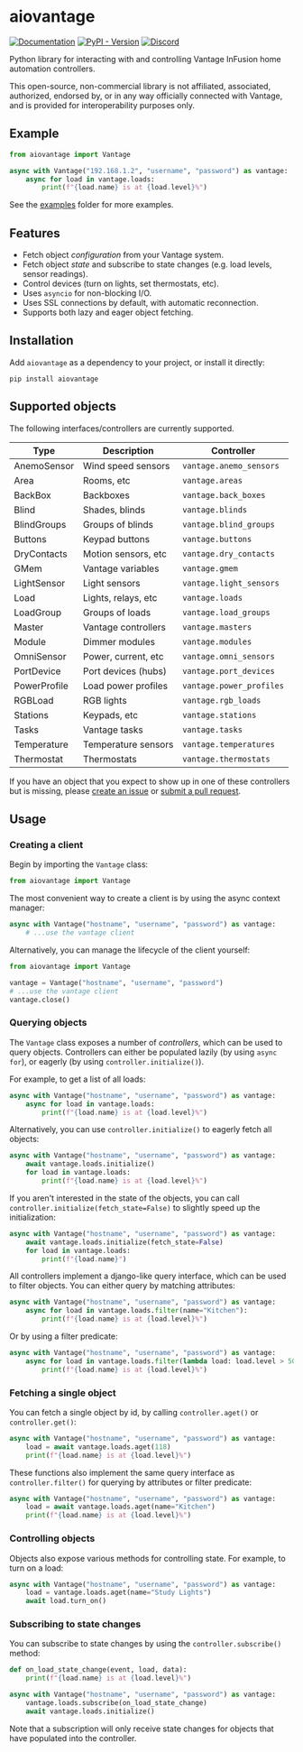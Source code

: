 # aiovantage

[![Documentation](https://img.shields.io/badge/Documentation-8CA1AF?style=for-the-badge&logo=readthedocs&logoColor=fff)](https://aiovantage.readthedocs.io)
[![PyPI - Version](https://img.shields.io/pypi/v/aiovantage?style=for-the-badge)](https://pypi.org/project/aiovantage/)
[![Discord](https://img.shields.io/discord/1120862286576353370?style=for-the-badge)](https://discord.gg/psU7PxDyNQ)

Python library for interacting with and controlling Vantage InFusion home automation controllers.

This open-source, non-commercial library is not affiliated, associated, authorized, endorsed by, or in any way officially connected with Vantage, and is provided for interoperability purposes only.

## Example

```python
from aiovantage import Vantage

async with Vantage("192.168.1.2", "username", "password") as vantage:
    async for load in vantage.loads:
        print(f"{load.name} is at {load.level}%")
```

See the [examples](https://github.com/loopj/aiovantage/tree/main/examples) folder for more examples.

## Features

- Fetch object *configuration* from your Vantage system.
- Fetch object *state* and subscribe to state changes (e.g. load levels, sensor readings).
- Control devices (turn on lights, set thermostats, etc).
- Uses `asyncio` for non-blocking I/O.
- Uses SSL connections by default, with automatic reconnection.
- Supports both lazy and eager object fetching.

## Installation

Add `aiovantage` as a dependency to your project, or install it directly:

```shell
pip install aiovantage
```

## Supported objects

The following interfaces/controllers are currently supported.

| Type          | Description           | Controller                    |
| ------------- | --------------------- | ----------------------------- |
| AnemoSensor   | Wind speed sensors    | `vantage.anemo_sensors`       |
| Area          | Rooms, etc            | `vantage.areas`               |
| BackBox       | Backboxes             | `vantage.back_boxes`          |
| Blind         | Shades, blinds        | `vantage.blinds`              |
| BlindGroups   | Groups of blinds      | `vantage.blind_groups`        |
| Buttons       | Keypad buttons        | `vantage.buttons`             |
| DryContacts   | Motion sensors, etc   | `vantage.dry_contacts`        |
| GMem          | Vantage variables     | `vantage.gmem`                |
| LightSensor   | Light sensors         | `vantage.light_sensors`       |
| Load          | Lights, relays, etc   | `vantage.loads`               |
| LoadGroup     | Groups of loads       | `vantage.load_groups`         |
| Master        | Vantage controllers   | `vantage.masters`             |
| Module        | Dimmer modules        | `vantage.modules`             |
| OmniSensor    | Power, current, etc   | `vantage.omni_sensors`        |
| PortDevice    | Port devices (hubs)   | `vantage.port_devices`        |
| PowerProfile  | Load power profiles   | `vantage.power_profiles`      |
| RGBLoad       | RGB lights            | `vantage.rgb_loads`           |
| Stations      | Keypads, etc          | `vantage.stations`            |
| Tasks         | Vantage tasks         | `vantage.tasks`               |
| Temperature   | Temperature sensors   | `vantage.temperatures`        |
| Thermostat    | Thermostats           | `vantage.thermostats`         |

If you have an object that you expect to show up in one of these controllers but is missing, please [create an issue](https://github.com/loopj/aiovantage/issues) or [submit a pull request](https://github.com/loopj/aiovantage/pulls).

## Usage

### Creating a client

Begin by importing the `Vantage` class:

```python
from aiovantage import Vantage
```

The most convenient way to create a client is by using the async context manager:

```python
async with Vantage("hostname", "username", "password") as vantage:
    # ...use the vantage client
```

Alternatively, you can manage the lifecycle of the client yourself:

```python
from aiovantage import Vantage

vantage = Vantage("hostname", "username", "password")
# ...use the vantage client
vantage.close()
```

### Querying objects

The `Vantage` class exposes a number of *controllers*, which can be used to query objects. Controllers can either be populated lazily (by using `async for`), or eagerly (by using `controller.initialize()`).

For example, to get a list of all loads:

```python
async with Vantage("hostname", "username", "password") as vantage:
    async for load in vantage.loads:
        print(f"{load.name} is at {load.level}%")
```

Alternatively, you can use `controller.initialize()` to eagerly fetch all objects:

```python
async with Vantage("hostname", "username", "password") as vantage:
    await vantage.loads.initialize()
    for load in vantage.loads:
        print(f"{load.name} is at {load.level}%")
```

If you aren't interested in the state of the objects, you can call `controller.initialize(fetch_state=False)` to slightly speed up the initialization:

```python
async with Vantage("hostname", "username", "password") as vantage:
    await vantage.loads.initialize(fetch_state=False)
    for load in vantage.loads:
        print(f"{load.name}")
```

All controllers implement a django-like query interface, which can be used to filter objects. You can either query by matching attributes:

```python
async with Vantage("hostname", "username", "password") as vantage:
    async for load in vantage.loads.filter(name="Kitchen"):
        print(f"{load.name} is at {load.level}%")
```

Or by using a filter predicate:

```python
async with Vantage("hostname", "username", "password") as vantage:
    async for load in vantage.loads.filter(lambda load: load.level > 50):
        print(f"{load.name} is at {load.level}%")
```

### Fetching a single object

You can fetch a single object by id, by calling `controller.aget()` or `controller.get()`:

```python
async with Vantage("hostname", "username", "password") as vantage:
    load = await vantage.loads.aget(118)
    print(f"{load.name} is at {load.level}%")
```

These functions also implement the same query interface as `controller.filter()` for querying by
attributes or filter predicate:

```python
async with Vantage("hostname", "username", "password") as vantage:
    load = await vantage.loads.aget(name="Kitchen")
    print(f"{load.name} is at {load.level}%")
```

### Controlling objects

Objects also expose various methods for controlling state. For example, to turn on a load:

```python
async with Vantage("hostname", "username", "password") as vantage:
    load = vantage.loads.aget(name="Study Lights")
    await load.turn_on()
```

### Subscribing to state changes

You can subscribe to state changes by using the `controller.subscribe()` method:

```python
def on_load_state_change(event, load, data):
    print(f"{load.name} is at {load.level}%")

async with Vantage("hostname", "username", "password") as vantage:
    vantage.loads.subscribe(on_load_state_change)
    await vantage.loads.initialize()
```

Note that a subscription will only receive state changes for objects that have populated into the controller.
